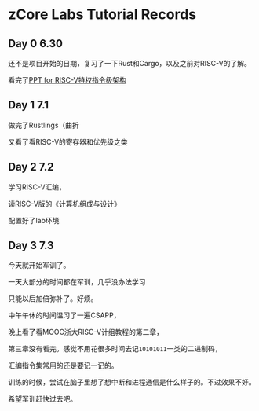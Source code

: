 # zCore Labs Tutorial Records

## Day 0        6.30

还不是项目开始的日期，复习了一下Rust和Cargo，以及之前对RISC-V的了解。

看完了[PPT for RISC-V特权指令级架构](https://content.riscv.org/wp-content/uploads/2018/05/riscv-privileged-BCN.v7-2.pdf)

## Day 1        7.1

做完了Rustlings（曲折

又看了看RISC-V的寄存器和优先级之类

## Day 2        7.2

学习RISC-V汇编，

读RISC-V版的《计算机组成与设计》

配置好了lab环境

## Day 3        7.3

今天就开始军训了。

一天大部分的时间都在军训，几乎没办法学习

只能以后加倍弥补了。好烦。

中午午休的时间温习了一遍CSAPP，

晚上看了看MOOC浙大RISC-V计组教程的第二章，

第三章没有看完。感觉不用花很多时间去记`10101011`一类的二进制码，

汇编指令集常用的还是要记一记的。

训练的时候，尝试在脑子里想了想中断和进程通信是什么样子的。不过效果不好。

希望军训赶快过去吧。

